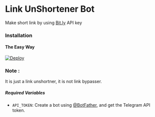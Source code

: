 # Link UnShortener Bot
Make short link by using [Bit.ly](https://bitly.com) API key
### Installation

#### The Easy Way

[![Deploy](https://www.herokucdn.com/deploy/button.svg)](https://heroku.com/deploy)

### Note :
It is just a link unshortner, it is not link bypasser.

##### Required Variables

* `API_TOKEN`: Create a bot using [@BotFather](https://telegram.dog/BotFather), and get the Telegram API token.
